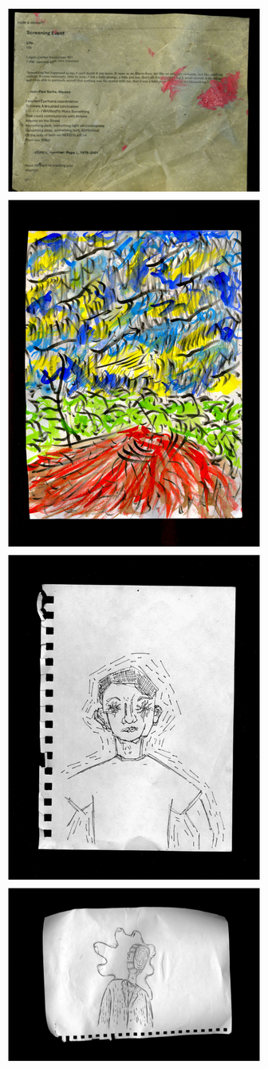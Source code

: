 ![oil](../../images/documents/paperwork/oil.jpg)

![field](../../images/documents/paperwork/field.jpg)

![mandala](../../images/documents/paperwork/mandala.jpg)

![dream](../../images/documents/paperwork/dream.jpg)